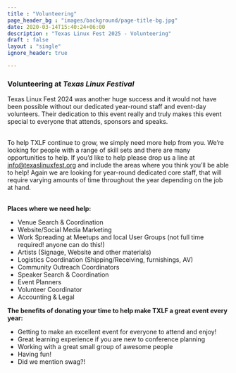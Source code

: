 ```yaml
---
title : "Volunteering"
page_header_bg : "images/background/page-title-bg.jpg"
date: 2020-03-14T15:40:24+06:00
description : "Texas Linux Fest 2025 - Volunteering"
draft : false
layout : "single"
ignore_header: true

---
```


### Volunteering at _Texas Linux Festival_

Texas Linux Fest 2024 was another huge success and it would not have been possible without our dedicated year-round staff and event-day volunteers. Their dedication to this event really and truly makes this event special to everyone that attends, sponsors and speaks.
<br /><br />

To help TXLF continue to grow, we simply need more help from you. We’re looking for people with a range of skill sets and there are many opportunities to help. If you’d like to help please drop us a line at info@texaslinuxfest.org and include the areas where you think you’ll be able to help! Again we are looking for year-round dedicated core staff, that will require varying amounts of time throughout the year depending on the job at hand.
<br /><br />

**Places where we need help:**

- Venue Search & Coordination
- Website/Social Media Marketing
- Work Spreading at Meetups and local User Groups (not full time required! anyone can do this!)
- Artists (Signage, Website and other materials)
- Logistics Coordination (Shipping/Receiving, furnishings, AV)
- Community Outreach Coordinators
- Speaker Search & Coordination
- Event Planners
- Volunteer Coordinator
- Accounting & Legal

**The benefits of donating your time to help make TXLF a great event every year:**

- Getting to make an excellent event for everyone to attend and enjoy!
- Great learning experience if you are new to conference planning
- Working with a great small group of awesome people
- Having fun!
- Did we mention swag?!
